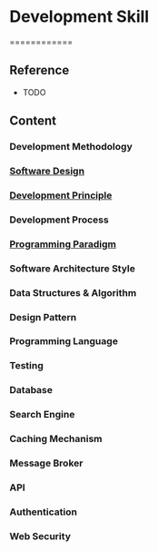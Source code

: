 # Development Skill
============


## Reference

* TODO


## Content


### Development Methodology


### [Software Design](software-design/README.md)


### [Development Principle](development-principle/README.md)


### Development Process


### [Programming Paradigm](programming-paradigm/README.md)


### Software Architecture Style


### Data Structures & Algorithm


### Design Pattern


### Programming Language


### Testing


### Database


### Search Engine


### Caching Mechanism


### Message Broker


### API


### Authentication


### Web Security
